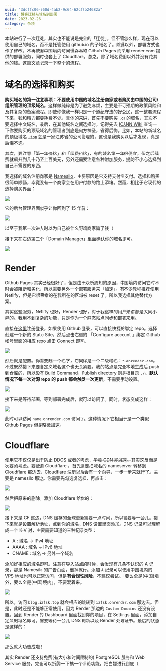 ```yaml
---
uuid: "3dcffc06-560d-4ab2-9c64-62cf2b24682a"
title: 博客迁移从域名到部署
date: 2023-02-26
category: 杂项
---
```


本站进行了一次迁徙，其实也不能说是完全的「迁徙」，但不管怎么样，现在可以使用自己的域名，而不是托管使用 github.io 的子域名了。除此以外，部署方式也作了修改，不再使用中国境内访问慢吞吞的 Github Pages 而采用 render.com 提供的部署服务，同时也套上了 Cloudflare。总之，除了域名费用以外并没有花其他的钱。这篇文章记录一下整个的流程。

# 域名的选择和购买

**购买域名的第一注意事项：不要使用中国的域名注册商家或者购买由中国的公司/组织管理的顶级域名**。这样做纯粹是为了避免麻烦，主要是不可预期的政策风险和及其复杂的备案流程。即使你像我一样只是一个遵纪守法的好公民，这一整套流程下来，钱和精力都要耗费不少。具体的来讲，首先不要购买 `.cn` 的域名，其次不要选择中文域名，最后，在其他域名之间选择时，记得先去 [ICANN Wiki](https://icannwiki.org/) 查询一下你要购买的顶级域名的管理者到底是何方神圣，省得后悔。比如，本站的新域名的顶级域名 [`.top`](https://icannwiki.org/Top_Registry) 就是一家江苏省的公司管理的，这也是我购买以后才发现，真是后悔不迭。

其次，要注意「第一年价格」和「续费价格」，有的域名第一年很便宜，但之后续费就飙升到几十乃至上百美元，另外还需要注意各种附加服务，提防不小心选择到自己不需要的东西。

我选择的域名注册商家是 [Namesilo](http://namesilo.com)，主要原因是它支持支付宝支付。选择和购买很简单顺畅，毕竟没有一个商家会在用户付款的路上添堵。然而，相比于它现代的选择购买界面：

![](./assets/main.png)

它的后台管理界面似乎让你回到了 15 年前：

![](./assets/bad.png)

以至于我第一次进入时以为自己被什么野鸡商家骗了钱（

接下来在右边第二个「Domain Manager」里面确认你的域名即可。

![](./assets/div.png)

# Render

Github Pages 其实已经很好了，但是由于众所周知的原因，中国境内访问它时不时会被阻断和劣化。所以需要另外一个部署服务来「加速」。有不少教程推荐使用 Netlify，但是它很荣幸的在我所在的区域被 reset 了。所以我选择其他替代方案。

其实这些服务，Netlify 也好，Render 也好，对于我这样的用户来讲都是大同小异的。我用不到复杂的功能，只是作为一个静态站点同步和部署来用。

直接在[这里](https://dashboard.render.com/register)注册登录，如果使用 Github 登录，可以直接快捷的绑定 repo。选择创建一个新的 Static Site，然后点击右侧的 「Configure account
」绑定 Github 帐号里面的相应 repo 点击 Connect 即可。

![](./assets/start.png)

然后就是配置。你需要起一个名字，它同样是一个二级域名：`*.onrender.com`。不过既然接下来要自定义域名这个也无关紧要。我的站点是完全本地生成后 push 到仓库的，所以没有 Build Command，Publish directory 则是根目录 `./`。**默认情况下每一次对源 repo 的 push 都会触发一次更新**，不需要手动设置。

![](./assets/cfgs.png)

接下来是等待部署。等到部署完成后，就可以访问了。同时，状态变成这样：

![](./assets/oks.png)

此时可以访问 `name.onrender.com` 访问了。这种情况下它相当于是一个类似 Github Pages 但是略微加速。

# Cloudflare

使用它不仅仅是出于防止 DDOS 或者的考虑，<del>毕竟 CDN 能减速。</del>其实这反而是次要的考虑。要使用 Cloudflare ，首先需要把域名的 nameserver 转移到 Cloudflare 那边去。Cloudflare 注册以后会有一个向导，一步一步来就行了。主要是 namesilo 那边。你需要先勾选复选框，再点击：

![](./assets/div2.png)

然后把原来的删除，添加 Cloudflare 给你的：

![](./assets/ns.png)

接下来是 CF 这边，DNS 缓存的全球更新需要一点时间，所以需要等一会儿。接下来就是设置解析地址，点到你的域名，DNS 设置里面添加。DNS 记录可以理解成一个 K-V 对，主要需要知道的三种记录类型：

- A : 域名 -> IPv4 地址
- AAAA : 域名 -> IPv6 地址
- CNAME : 域名 -> 另外一个域名

添加好相应的域名即可。注意在导入站点的时候，会发现有几条不认识的 A 记录，那是 Namesilo 的广告页面，删掉就行。添加 `A` 记录可以使用中国境内的 VPS 地址也可以正常访问，但是**有合规性风险**，不建议尝试。「要么全是(中国)境外，要么全是(中国)境内」，不要混着来。

![](./assets/name.png)

所以，访问 `blog.izfsk.top` 就会相应的跳转到 `izfsk.onrender.com` 那边去。但是，此时还是不能够正常使用，因为 Render 那边的 `Custom Domains` 还没有设置。回到 Render 的 Dashboard 里面找到你的项目，在 Settings 里面，添加自定义的域名即可。需要等待一会儿 DNS 刷新以及 Render 处理证书。最后的状态是这样的：

![](./assets/ok.png)

那么就大功告成啦！


其实 Render 还支持免费(有大小和时间限制的) PostgreSQL 服务和 Web Service 服务，完全可以折腾一下搞一个评论功能，把白嫖进行到底（